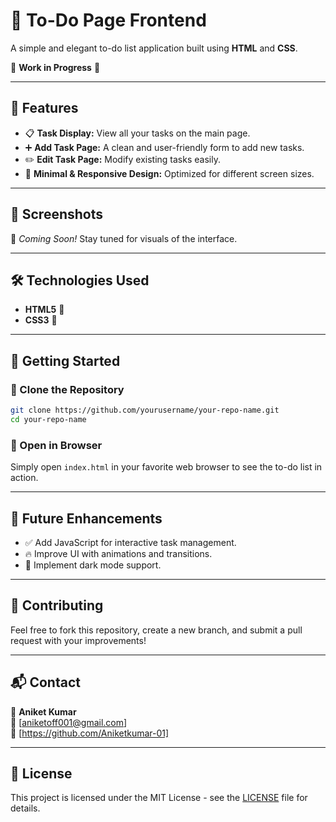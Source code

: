 # 📌 To-Do Page Frontend

A simple and elegant to-do list application built using **HTML** and **CSS**.

🚧 **Work in Progress** 🚧

---

## 🌟 Features

- 📋 **Task Display:** View all your tasks on the main page.
- ➕ **Add Task Page:** A clean and user-friendly form to add new tasks.
- ✏️ **Edit Task Page:** Modify existing tasks easily.
- 🎨 **Minimal & Responsive Design:** Optimized for different screen sizes.

---

## 📸 Screenshots

🚀 *Coming Soon!* Stay tuned for visuals of the interface.

---

## 🛠️ Technologies Used

- **HTML5** 📄
- **CSS3** 🎨

---

## 🚀 Getting Started

### 🔹 Clone the Repository
```sh
git clone https://github.com/yourusername/your-repo-name.git
cd your-repo-name
```

### 🔹 Open in Browser
Simply open `index.html` in your favorite web browser to see the to-do list in action.

---

## 🎯 Future Enhancements

- ✅ Add JavaScript for interactive task management.
- 🔥 Improve UI with animations and transitions.
- 🌙 Implement dark mode support.

---

## 🙌 Contributing

Feel free to fork this repository, create a new branch, and submit a pull request with your improvements!

---

## 📬 Contact
👤 **Aniket Kumar**  
📧 [aniketoff001@gmail.com]  
🔗 [https://github.com/Aniketkumar-01]  

---

## 📜 License
This project is licensed under the MIT License - see the [LICENSE](LICENSE.txt) file for details.
